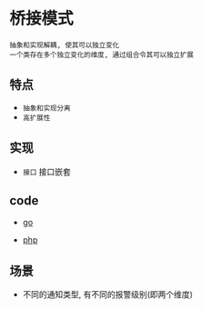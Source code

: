 # 桥接模式

    抽象和实现解耦, 使其可以独立变化
    一个类存在多个独立变化的维度, 通过组合令其可以独立扩展

## 特点

- `抽象和实现分离`
- `高扩展性`

## 实现

- `接口` 接口嵌套

## code

- [go](src/go/dp/bridge.go)

- [php](src/php_design_patterns/bridge/bridge.php)

## 场景

- 不同的通知类型, 有不同的报警级别(即两个维度)

